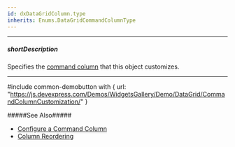 ```yaml
---
id: dxDataGridColumn.type
inherits: Enums.DataGridCommandColumnType
---
```

---
##### shortDescription
Specifies the [command column](/concepts/05%20UI%20Components/DataGrid/15%20Columns/10%20Column%20Types/4%20Command%20Columns/00%20Command%20Columns.md '/Documentation/Guide/UI_Components/DataGrid/Columns/Column_Types/Command_Columns/') that this object customizes.

---
#include common-demobutton with {
    url: "https://js.devexpress.com/Demos/WidgetsGallery/Demo/DataGrid/CommandColumnCustomization/"
}

#####See Also#####
- [Configure a Command Column](/concepts/05%20UI%20Components/DataGrid/15%20Columns/10%20Column%20Types/4%20Command%20Columns/05%20Configure%20a%20Command%20Column.md '/Documentation/Guide/UI_Components/DataGrid/Columns/Column_Types/Command_Columns/#Configure_a_Command_Column')
- [Column Reordering](/concepts/05%20UI%20Components/DataGrid/15%20Columns/25%20Column%20Reordering '/Documentation/Guide/UI_Components/DataGrid/Columns/Column_Reordering/')